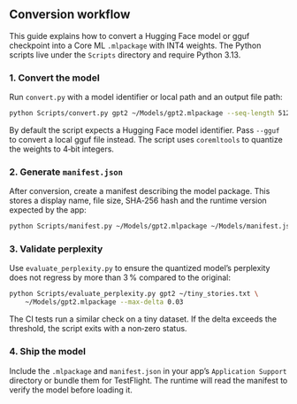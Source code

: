 ## Conversion workflow

This guide explains how to convert a Hugging Face model or gguf checkpoint into a Core ML `.mlpackage` with INT4 weights. The Python scripts live under the `Scripts` directory and require Python 3.13.

### 1. Convert the model

Run `convert.py` with a model identifier or local path and an output file path:

```bash
python Scripts/convert.py gpt2 ~/Models/gpt2.mlpackage --seq-length 512
```

By default the script expects a Hugging Face model identifier. Pass `--gguf`
to convert a local gguf file instead. The script uses `coremltools` to
quantize the weights to 4‑bit integers.

### 2. Generate `manifest.json`

After conversion, create a manifest describing the model package. This stores a display name, file size, SHA‑256 hash and the runtime version expected by the app:

```bash
python Scripts/manifest.py ~/Models/gpt2.mlpackage ~/Models/manifest.json --runtime-version 1.0 --name GPT2
```

### 3. Validate perplexity

Use `evaluate_perplexity.py` to ensure the quantized model’s perplexity does not regress by more than 3 % compared to the original:

```bash
python Scripts/evaluate_perplexity.py gpt2 ~/tiny_stories.txt \
    ~/Models/gpt2.mlpackage --max-delta 0.03
```

The CI tests run a similar check on a tiny dataset. If the delta exceeds the threshold, the script exits with a non‑zero status.

### 4. Ship the model

Include the `.mlpackage` and `manifest.json` in your app’s `Application Support` directory or bundle them for TestFlight. The runtime will read the manifest to verify the model before loading it.

